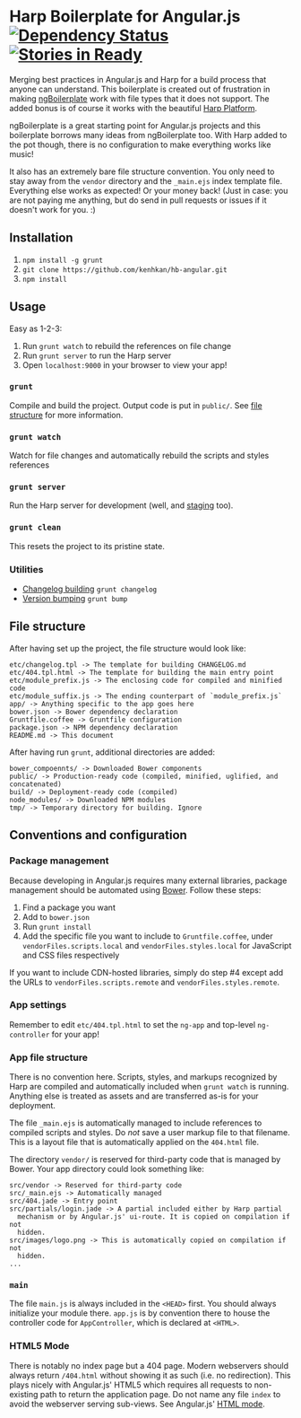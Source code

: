 # Harp Boilerplate for Angular.js <br/>[![Dependency Status](https://david-dm.org/kenhkan/hb-angular.png)](https://david-dm.org/kenhkan/hb-angular) [![Stories in Ready](https://badge.waffle.io/kenhkan/hb-angular.png)](http://waffle.io/kenhkan/hb-angular)

Merging best practices in Angular.js and Harp for a build process that anyone
can understand. This boilerplate is created out of frustration in making
[ngBoilerplate](https://github.com/ngbp/ng-boilerplate) work with file types
that it does not support. The added bonus is of course it works with the
beautiful [Harp Platform](https://harp.io).

ngBoilerplate is a great starting point for Angular.js projects and this
boilerplate borrows many ideas from ngBoilerplate too. With Harp added to the
pot though, there is no configuration to make everything works like music!

It also has an extremely bare file structure convention. You only need to stay
away from the `vendor` directory and the `_main.ejs` index template file.
Everything else works as expected! Or your money back! (Just in case: you are
not paying me anything, but do send in pull requests or issues if it doesn't
work for you. :)


## Installation

1. `npm install -g grunt`
2. `git clone https://github.com/kenhkan/hb-angular.git`
3. `npm install`


## Usage

Easy as 1-2-3:

1. Run `grunt watch` to rebuild the references on file change
2. Run `grunt server` to run the Harp server
3. Open `localhost:9000` in your browser to view your app!

### `grunt`

Compile and build the project. Output code is put in `public/`. See [file
structure](#file-structure) for more information.

### `grunt watch`

Watch for file changes and automatically rebuild the scripts and styles
references

### `grunt server`

Run the Harp server for development (well, and
[staging](https://harp.io/docs/platform/collaborators) too).

### `grunt clean`

This resets the project to its pristine state.

### Utilities

* [Changelog building](https://github.com/btford/grunt-conventional-changelog) `grunt changelog`
* [Version bumping](https://github.com/vojtajina/grunt-bump) `grunt bump`


## File structure

After having set up the project, the file structure would look like:

    etc/changelog.tpl -> The template for building CHANGELOG.md
    etc/404.tpl.html -> The template for building the main entry point
    etc/module_prefix.js -> The enclosing code for compiled and minified code
    etc/module_suffix.js -> The ending counterpart of `module_prefix.js`
    app/ -> Anything specific to the app goes here
    bower.json -> Bower dependency declaration
    Gruntfile.coffee -> Gruntfile configuration
    package.json -> NPM dependency declaration
    README.md -> This document

After having run `grunt`, additional directories are added:

    bower_compoennts/ -> Downloaded Bower components
    public/ -> Production-ready code (compiled, minified, uglified, and concatenated)
    build/ -> Deployment-ready code (compiled)
    node_modules/ -> Downloaded NPM modules
    tmp/ -> Temporary directory for building. Ignore


## Conventions and configuration

### Package management

Because developing in Angular.js requires many external libraries, package
management should be automated using [Bower](http://bower.io/). Follow these
steps:

1. Find a package you want
2. Add to `bower.json`
3. Run `grunt install`
4. Add the specific file you want to include to `Gruntfile.coffee`, under
`vendorFiles.scripts.local` and `vendorFiles.styles.local` for JavaScript and
CSS files respectively

If you want to include CDN-hosted libraries, simply do step #4 except add the
URLs to `vendorFiles.scripts.remote` and `vendorFiles.styles.remote`.

### App settings

Remember to edit `etc/404.tpl.html` to set the `ng-app` and top-level
`ng-controller` for your app!

### App file structure

There is no convention here. Scripts, styles, and markups recognized by Harp
are compiled and automatically included when `grunt watch` is running. Anything
else is treated as assets and are transferred as-is for your deployment.

The file `_main.ejs` is automatically managed to include references to
compiled scripts and styles. Do *not* save a user markup file to that filename.
This is a layout file that is automatically applied on the `404.html` file.

The directory `vendor/` is reserved for third-party code that is managed by
Bower. Your app directory could look something like:

    src/vendor -> Reserved for third-party code
    src/_main.ejs -> Automatically managed
    src/404.jade -> Entry point
    src/partials/login.jade -> A partial included either by Harp partial
      mechanism or by Angular.js' ui-route. It is copied on compilation if not
      hidden.
    src/images/logo.png -> This is automatically copied on compilation if not
      hidden.
    ...

### `main`

The file `main.js` is always included in the `<HEAD>` first. You should always
initialize your module there. `app.js` is by convention there to house the
controller code for `AppController`, which is declared at `<HTML>`.

### HTML5 Mode

There is notably no index page but a 404 page. Modern webservers should always
return `/404.html` without showing it as such (i.e. no redirection). This plays
nicely with Angular.js' HTML5 which requires all requests to non-existing path
to return the application page. Do not name any file `index` to avoid the
webserver serving sub-views. See Angular.js' [HTML
mode](http://docs.angularjs.org/guide/dev_guide.services.$location).
